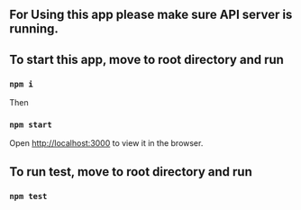 
## For Using this app please make sure API server is running.

## To start this app, move to root directory and run

### `npm i`

Then

### `npm start`

Open [http://localhost:3000](http://localhost:3000) to view it in the browser.

## To run test, move to root directory and run

### `npm test`